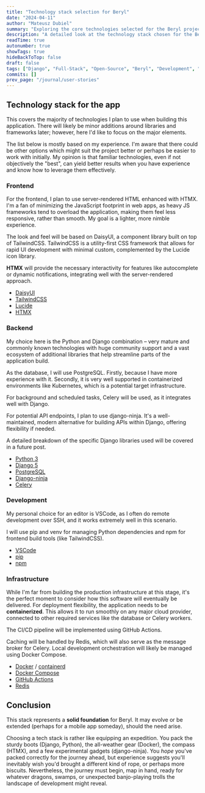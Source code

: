 ```yaml
---
title: "Technology stack selection for Beryl"
date: "2024-04-11"
author: "Mateusz Dubiel"
summary: "Exploring the core technologies selected for the Beryl project, including Django, HTMX, TailwindCSS, PostgreSQL, Docker, and more, with rationale for each choice."
description: "A detailed look at the technology stack chosen for the Beryl full-stack application. Covers frontend (HTMX, TailwindCSS), backend (Django, Python, PostgreSQL, Celery), development tools, and infrastructure plans (Docker, Redis)."
readTime: true
autonumber: true
showTags: true
hideBackToTop: false
draft: false
tags: ["Django", "Full-Stack", "Open-Source", "Beryl", "Development", "Project Chronicle", "Tech Stack", "Python", "HTMX", "TailwindCSS", "PostgreSQL", "Docker", "Redis", "Celery", "django-ninja"]
commits: []
prev_page: "/journal/user-stories"
---
```


## Technology stack for the app

This covers the majority of technologies I plan to use when building this application. There will likely be minor additions around libraries and frameworks later; however, here I'd like to focus on the major elements.

The list below is mostly based on my experience. I'm aware that there could be other options which might suit the project better or perhaps be easier to work with initially. My opinion is that familiar technologies, even if not objectively the "best", can yield better results when you have experience and know how to leverage them effectively.

### Frontend

For the frontend, I plan to use server-rendered HTML enhanced with HTMX. I'm a fan of minimizing the JavaScript footprint in web apps, as heavy JS frameworks tend to overload the application, making them feel less responsive, rather than smooth. My goal is a lighter, more nimble experience.

The look and feel will be based on DaisyUI, a component library built on top of TailwindCSS. TailwindCSS is a utility-first CSS framework that allows for rapid UI development with minimal custom, complemented by the Lucide icon library.

**HTMX** will provide the necessary interactivity for features like autocomplete or dynamic notifications, integrating well with the server-rendered approach.

 - [DaisyUI](https://daisyui.com/)
 - [TailwindCSS](https://tailwindcss.com/)
 - [Lucide](https://lucide.dev/)
 - [HTMX](https://htmx.org/)

### Backend

My choice here is the Python and Django combination – very mature and commonly known technologies with huge community support and a vast ecosystem of additional libraries that help streamline parts of the application build.

As the database, I will use PostgreSQL. Firstly, because I have more experience with it. Secondly, it is very well supported in containerized environments like Kubernetes, which is a potential target infrastructure.

For background and scheduled tasks, Celery will be used, as it integrates well with Django.

For potential API endpoints, I plan to use django-ninja. It's a well-maintained, modern alternative for building APIs within Django, offering flexibility if needed.

A detailed breakdown of the specific Django libraries used will be covered in a future post.

 - [Python 3](https://www.python.org/)
 - [Django 5](https://www.djangoproject.com/)
 - [PostgreSQL](https://www.postgresql.org/)
 - [Django-ninja](https://django-ninja.rest-framework.com/)
 - [Celery](https://docs.celeryq.dev/en/stable/) 

### Development

My personal choice for an editor is VSCode, as I often do remote development over SSH, and it works extremely well in this scenario.

I will use pip and venv for managing Python dependencies and npm for frontend build tools (like TailwindCSS).

 - [VSCode](https://code.visualstudio.com/)
 - [pip](https://pip.pypa.io/en/stable/)
 - [npm](https://www.npmjs.com/)

### Infrastructure

While I'm far from building the production infrastructure at this stage, it's the perfect moment to consider how this software will eventually be delivered. For deployment flexibility, the application needs to be **containerized**. This allows it to run smoothly on any major cloud provider, connected to other required services like the database or Celery workers.

The CI/CD pipeline will be implemented using GitHub Actions.

Caching will be handled by Redis, which will also serve as the message broker for Celery. Local development orchestration will likely be managed using Docker Compose.

 - [Docker](https://www.docker.com/) / [containerd](https://containerd.io/)
 - [Docker Compose](https://docs.docker.com/compose/)
 - [GitHub Actions](https://github.com/features/actions)
 - [Redis](https://redis.io/)

 ## Conclusion

This stack represents a **solid foundation** for Beryl. It may evolve or be extended (perhaps for a mobile app someday), should the need arise.

Choosing a tech stack is rather like equipping an expedition. You pack the sturdy boots (Django, Python), the all-weather gear (Docker), the compass (HTMX), and a few experimental gadgets (django-ninja). You *hope* you've packed correctly for the journey ahead, but experience suggests you'll inevitably wish you'd brought a different kind of rope, or perhaps more biscuits. Nevertheless, the journey must begin, map in hand, ready for whatever dragons, swamps, or unexpected banjo-playing trolls the landscape of development might reveal.
